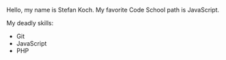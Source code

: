 Hello, my name is Stefan Koch.
My favorite Code School path is JavaScript.

My deadly skills:
* Git
* JavaScript
* PHP
